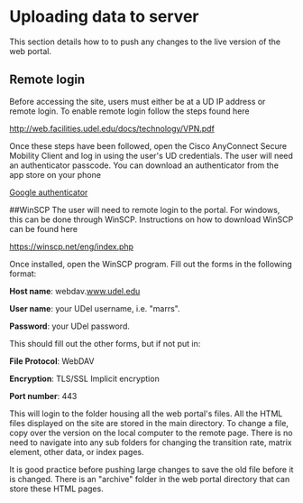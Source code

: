 # Uploading data to server
This section details how to to push any changes to the live version of the web portal.

## Remote login
Before accessing the site, users must either be at a UD IP address or remote login. To enable remote login follow the steps found here

<a href="http://web.facilities.udel.edu/docs/technology/VPN.pdf" target="_blank">http://web.facilities.udel.edu/docs/technology/VPN.pdf</a>

Once these steps have been followed, open the Cisco AnyConnect Secure Mobility Client and log in using the user's UD credentials.
The user will need an authenticator passcode. You can download an authenticator from the app store on your phone

<a href="https://play.google.com/store/apps/details?id=com.google.android.apps.authenticator2&hl=en_US&gl=US" target="_blank">Google authenticator</a>

##WinSCP
The user will need to remote login to the portal. For windows, this can be done through WinSCP. Instructions on how to download WinSCP can be found here

<a href="https://winscp.net/eng/index.php" target="_blank">https://winscp.net/eng/index.php</a>

Once installed, open the WinSCP program. Fill out the forms in the following format:

**Host name**: webdav.www.udel.edu

**User name**: your UDel username, i.e. "marrs".

**Password**: your UDel password.

This should fill out the other forms, but if not put in:

**File Protocol**: WebDAV

**Encryption**: TLS/SSL Implicit encryption

**Port number**: 443

This will login to the folder housing all the web portal's files. All the HTML files displayed on the site are stored in the main directory.
To change a file, copy over the version on the local computer to the remote page. There is no need to navigate into any sub folders for changing the
transition rate, matrix element, other data, or index pages.

It is good practice before pushing large changes to save the old file before it is changed. There is an "archive" folder in the web portal directory that
can store these HTML pages.
